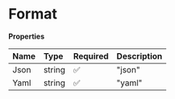 # Format

**Properties**

| Name | Type   | Required | Description |
| :--- | :----- | :------- | :---------- |
| Json | string | ✅       | "json"      |
| Yaml | string | ✅       | "yaml"      |

<!-- This file was generated by liblab | https://liblab.com/ -->
